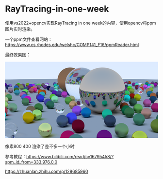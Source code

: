 # RayTracing-in-one-week

使用vs2022+opencv实现RayTracing in one week的内容，使用opencv将ppm图片实时渲染。

一个ppm文件查看网站：https://www.cs.rhodes.edu/welshc/COMP141_F16/ppmReader.html

最终效果图：

![final.png](./RayTracing_0/output/final.png)

像素800 400 渲染了差不多一个小时

参考教程：https://www.bilibili.com/read/cv16795458/?spm_id_from=333.976.0.0

https://zhuanlan.zhihu.com/p/128685960
